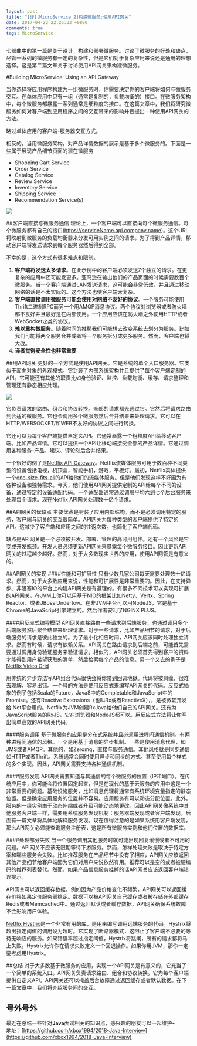 ```yaml
---
layout: post
title: "[译][MicroService 2]构建微服务:使用API网关"
date: 2017-04-22 22:26:33 +0800
comments: true
tags: MicroService
---
```


七部曲中的第一篇是关于设计，构建和部署微服务。讨论了微服务的好处和缺点，尽管一系列的微服务有一定的复杂性，但是它们对于复杂应用来说还是通用的理想选择。这是第二篇文章关于讨论使用API网关来构建微服务。
<!--more-->

#Building MicroService: Using an API Gateway

当你选择将应用程序构建为一组微服务时，你需要决定你的客户端将如何与微服务交互。在单体应用中只有一组（通常是复制的，负载均衡的）接口。在微服务架构中，每个微服务都暴露一系列通常是细粒度的接口。在这篇文章中，我们将研究微服务如何对客户端到应用程序之间的交互带来的影响并且提出一种使用API网关的方法。

略过单体应用的客户端-服务器交互方式。

相反的，当用微服务架构，对产品详情数据的展示是基于多个微服务的。下面是一些属于展现产品细节页面的潜在微服务

* Shopping Cart Service
* Order Service
* Catalog Service
* Review Service
* Inventory Service
* Shipping Service
* Recommendation Service(s)

![](https://cdn.wp.nginx.com/wp-content/uploads/2016/04/Richardson-microservices-part2-2_microservices-client.png)

##客户端直接与微服务通信
理论上，一个客户端可以直接向每个微服务通信。每个微服务都有自己的接口(https://serviceName.api.company.name)。这个URL将映射到微服务的负载均衡器来分发可用实例之间的请求。为了得到产品详情，移动客户端将发送请求到每个服务器然后得到全部。

不幸的是，这个方式有很多难点和限制。

1. **客户端将发送太多请求**。在此示例中的客户端必须发送7个独立的请求。在更复杂的应用中还可能发更多。亚马逊在输出他们的产品页面的时候需要数百个微服务。当一个客户端通过LAN发送请求，这可能会非常低效，并且通过移动网络的话是不太实际的。这个方法也使客户端太复杂。
2. **客户端直接调用微服务可能会使用对网络不友好的协议**。一个服务可能使用Thrift二进制RPC而另一个用AMQP消息协议。两个协议对浏览器或者防火墙都不友好并且最好是在内部使用。一个应用应该在防火墙之外使用HTTP或者WebSocket之类的协议。
3. **难以重构微服务**。随着时间的推移我们可能想去改变系统去划分为服务。比如我们可能将两个服务合并或者将一个服务拆分成更多服务。然而，客户端也将大改。
4. **译者觉得安全性也非常重要**

##用API网关
更好的一个方式是使用API网关。它是系统的单个入口服务器。它类似于面向对象的外观模式。它封装了内部系统架构并且提供了每个客户端定制的API。它可能还有其他的职责比如身份验证、监控、负载均衡、缓存、请求整理和管理还有静态相应处理。

![](https://cdn.wp.nginx.com/wp-content/uploads/2016/04/Richardson-microservices-part2-3_api-gateway.png)

它负责请求的路由、组合和协议转换。全部的请求都先通过它。它然后将请求路由到合适的微服务。它也会调用多个微服务然后合并结果来处理请求。它可以在HTTP/WEBSOCKET/和WEB不友好的协议之间进行转换。

它还可以为每个客户端提供自定义API。它通常暴露一个粗粒度API给移动客户端。比如产品详情。它可以提供一个API让移动端接受全部的产品详情。它通过调用各种服务-产品、建议、评论然后合并结果。

一个很好的例子是[Netflix API Gateway](http://techblog.netflix.com/2013/02/rxjava-netflix-api.html)。Netflix流媒体服务可用于数百种不同类型的设备包括电视，机顶盒，智能手机，游戏，平板灯。最初，Netflix实体提供一个[one-size-fits-all](http://www.programmableweb.com/news/why-rest-keeps-me-night/2012/05/15)的API给他们的流媒体服务。但是他们发现这样不好因为有各种设备和独特需求。今天，他们使用API网关提供定制的API给每个不同的设备，通过特定的设备适配代码。一个适配器通常通过调用平均六到七个后台服务来处理每个请求。现在Netflix API网关处理数十亿个请求。

##API网关的优缺点
主要优点是封装了应用内部结构。而不是必须调用特定的服务，客户端与网关的交互很简单。API网关为每种类型的客户端提供了特定的API。这减少了客户端和应用之间的往返次数。也简化了客户端代码。

缺点是API网关是一个必须被开发、部署、管理的高可用组件。还有一个风险是它变成开发瓶颈。开发人员必须更新API网关来暴露每个微服务接口。因此更新API网关的过程越少越好。然而，对于大多数现实世界的应用，使用API网管是有意义的。

##API网关的实现
####性能和可扩展性
只有少数几家公司每天需要处理数十亿请求。然而，对于大多数应用来说，性能和可扩展性是非常重要的。因此，在支持异步、非阻塞IO的平台上构建API网关是有道理的。有很多不同技术可以实现可扩展的API网关。在JVM上你可以用基于NIO的框架比如Netty、Vertx、Spring Reactor、或者JBoss Undertow。在非JVM平台可以用NodeJS，它是基于Chrome的JavaScript引擎建立的。然后作者安利了NGINX PLUS。

####用反应式编程模型
API网关直接路由一些请求到后端服务，也通过调用多个后端服务然后聚合结果来处理请求。对于一些请求，比如产品细节的请求，对于后端服务的请求是彼此独立的。为了最小化相应时间，API网关应该同时处理独立请求。然而有时候，请求有依赖关系。API网关在路由请求到后端之前，可能首先需要通过调用身份验证服务来验证请求。相似的，API网关必须首先得到客户的资料才能得到用户希望获取的清单，然后检索每个产品的信息。另一个又去的例子是[Netflix Video Grid](http://techblog.netflix.com/2013/02/rxjava-netflix-api.html)

用传统的异步方法写API组合代码很快会将你带到回调地狱。代码将被纠缠，很难去理解，容易出错。一个号的方法是使用反应式来编写API网关的代码。反应式抽象的例子包括Scala的Future，Java8中的Completable和JavaScript中的Promise。还有Reactive Extensions（也叫Rx或者ReactiveX），，是被微软开发给.Net平台用的。Netflix为JVM创建RxJava给他们自己的API网关。还有为JavaScript服务的RxJS，它在浏览器和NodeJS都可以。用反应式方法将让你写出简单高效的API网关代码。

####服务调用
基于微服务的应用是分布式系统并且必须用进程间通信机制。有两种进程间通信的风格。一个是用基于消息的异步机制。一些是使用消息代理，如JMS或者AMQP。其他的，如Zeromq，直接与服务通信。其他风格就是同步通信如HTTP或者Thrift。系统通常会同时使用异步和同步的方式。甚至使用每个样式的多个实现。因此，API网关需要支持各种通信机制。

####服务发现
API网关需要知道与其通信的每个微服务的位置（IP和端口）。在传统应用中，你可能会将位置固定起来，但是在现代的基于云服务的应用中这是一个非常重要的问题。基础设施服务，比如消息代理将通常有系统环境变量指定的静态位置。但是确定应用服务的位置并不容易。应用服务有可以动态分配位置。此外，服务的一组实例由于动态伸缩或者升级可能动态地更改。因此API网关像系统中其他服务客户端一样，需要用系统服务发现机制：服务器端发现或者客户端发现。后面有一篇文章将具体地解释服务发现。现在值得注意的是如果系统用客户端发现，那么API网关必须能查询服务注册表，这是所有微服务实例和他们位置的数据库。

####处理部分失败
当一个服务调用其他服务时就可能出现回复缓慢或者不可用的问题。API网关不应该无限期等待下游服务。然而，怎样处理失败是取决于特定方案和哪些服务会失败。比如推荐服务在产品细节中没有了相应，API网关应该返回其他产品细节给客户端因为它们对用户来说依然有用。推荐可以是空的或者被硬编码的推荐列表替代。然而，如果产品信息服务挂掉的话API网关应该返回客户端错误提示。

API网关可以返回缓存数据。例如因为产品价格变化不频繁，API网关可以返回缓存价格如果定价服务部稳定。数据可以被API网关自己缓存或者被存储在外部缓存Redis或者Memcached中。通过返回默认或者缓存数据，API网关确保系统故障不会影响用户体验。

[Netflix Hystrix](https://github.com/Netflix/Hystrix)是一个非常有用的库，是用来编写调用远端服务的代码。Hystrix将超出指定阈值的调用设为超时。它实现了断路器模式，这阻止了客户端不必要的等待无响应的服务。如果错误率超过指定阈值，Hystrix将跳闸，所有的请求都将马上失败。Hystrix允许你在请求失败定义一个回退操作。如果你用JVM，那你一定要考虑用Hystrix。

##总结
对于大多数基于微服务的应用，实现一个API网关是有意义的，它充当了一个简单的系统入口。API网关负责请求路由、组合和协议转换。它为每个客户端提供自定义API。API网关还可以掩盖后台故障通过返回缓存或者默认数据。在下一篇文章中，我们将介绍服务间的交互。

## 号外号外
最近在总结一些针对**Java**面试相关的知识点，感兴趣的朋友可以一起维护~  
地址：[https://github.com/xbox1994/2018-Java-Interview](https://github.com/xbox1994/2018-Java-Interview)
